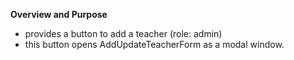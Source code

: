 **Overview and Purpose**

- provides a button to add a teacher (role: admin)
- this button opens AddUpdateTeacherForm as a modal window.
